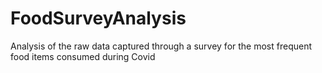# FoodSurveyAnalysis
Analysis of the raw data captured through a survey for the most frequent food items consumed during Covid

